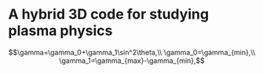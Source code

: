 # A hybrid 3D code for studying plasma physics

```math
\gamma=\gamma_0+\gamma_1\sin^2\theta,\\
\gamma_0=\gamma_{min},\\
\gamma_1=\gamma_{max}-\gamma_{min},
```
